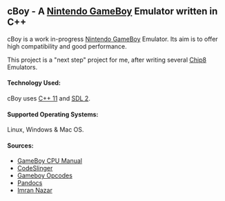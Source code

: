 ## cBoy - A [Nintendo GameBoy](https://en.wikipedia.org/wiki/Game_Boy) Emulator written in C++

cBoy is a work in-progress [Nintendo GameBoy](https://en.wikipedia.org/wiki/Game_Boy) Emulator. Its aim is to offer high compatibility and good performance. 

This project is a "next step" project for me, after writing several [Chip8](https://en.wikipedia.org/wiki/CHIP-8) Emulators.

#### Technology Used:

cBoy uses [C++ 11](https://en.wikipedia.org/wiki/C%2B%2B11) and [SDL 2](https://www.libsdl.org/download-2.0.php).

#### Supported Operating Systems:

Linux, Windows & Mac OS.

#### Sources:

- [GameBoy CPU Manual](http://www.codeslinger.co.uk/pages/projects/gameboy/files/GB.pdf)
- [CodeSlinger](http://www.codeslinger.co.uk/pages/projects/gameboy/beginning.html)
- [Gameboy Opcodes](http://pastraiser.com/cpu/gameboy/gameboy_opcodes.html)
- [Pandocs](http://bgb.bircd.org/pandocs.htm)
- [Imran Nazar](http://imrannazar.com/GameBoy-Emulation-in-JavaScript:-Memory)